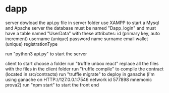# dapp
server
dowload the api.py file in server folder
use XAMPP to start a Mysql and Apache server
the database must be named "Dapp_login" and must have a table named "UserData" with these attributes:
id (primary key, auto increment)
username (unique)
password
name
surname
email
wallet (unique)
registrationType

run "python3 api.py" to start the server

client
to start choose a folder
run "truffle unbox react"
replace all the files with the files in the client folder
run "truffle compile" to compile the contract (located in src/contracts)
run "truffle migrate" to deploy in ganache (i'm using ganache on HTTP://127.0.0.1:7546 network id 577898 mnemonic prova2)
run "npm start" to start the front end
